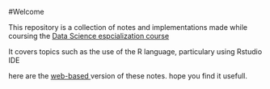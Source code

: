 #Welcome 

This repository is a collection of notes and implementations made while coursing the [Data Science espcialization course](https://www.coursera.org/specializations/jhu-data-science) 

It covers topics such as the use of the R language, particulary using Rstudio IDE


here are the [web-based ](https://jsduenass.github.io/datasciencecoursera)
version of these notes. hope you find it usefull. 


